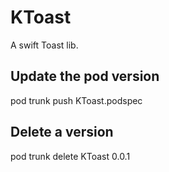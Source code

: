 # KToast
A swift Toast lib.

## Update the pod version

pod trunk push KToast.podspec

## Delete a version

pod trunk delete KToast 0.0.1



